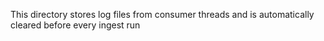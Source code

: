 This directory stores log files from consumer threads and is automatically cleared before every ingest run